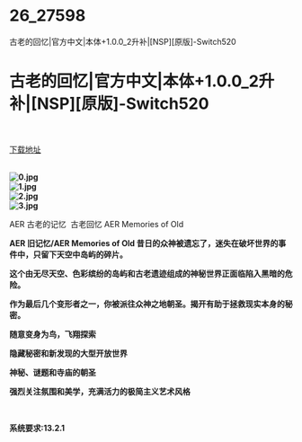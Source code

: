 # 26_27598
古老的回忆|官方中文|本体+1.0.0_2升补|[NSP][原版]-Switch520
# 古老的回忆|官方中文|本体+1.0.0_2升补|[NSP][原版]-Switch520
 <br/></br>
[下载地址](https://www.switch520.cc/article/27598 "下载地址")
<br/></br>

<p><strong><img title="0.jpg" src="https://www.switch520.cc/muke_img/2022_02_27_d2440153e5391.jpg" alt="0.jpg"></strong><br>
<strong><img title="1.jpg" src="https://www.switch520.cc/muke_img/2022_02_27_29b958e060671.jpg" alt="1.jpg"></strong><br>
<strong><img title="2.jpg" src="https://www.switch520.cc/muke_img/2022_02_27_eefba36555daa.jpg" alt="2.jpg"></strong><br>
<strong><img title="3.jpg" src="https://www.switch520.cc/muke_img/2022_02_27_661ba459d142b.jpg" alt="3.jpg"></strong></p>
<p>AER 古老的记忆&nbsp; 古老回忆 AER Memories of Old</p>
<p><strong>AER 旧记忆/AER Memories of Old 昔日的众神被遗忘了，迷失在破坏世界的事件中，只留下天空中岛屿的碎片。</strong></p>
<p><strong>这个由无尽天空、色彩缤纷的岛屿和古老遗迹组成的神秘世界正面临陷入黑暗的危险。</strong></p>
<p><strong>作为最后几个变形者之一，你被派往众神之地朝圣。揭开有助于拯救现实本身的秘密。</strong></p>
<p><strong>随意变身为鸟，飞翔探索</strong></p>
<p><strong>隐藏秘密和新发现的大型开放世界</strong></p>
<p><strong>神秘、谜题和寺庙的朝圣</strong></p>
<p><strong>强烈关注氛围和美学，充满活力的极简主义艺术风格</strong></p>
<p>&nbsp;</p>
<p><strong>系统要求:13.2.1</strong></p>



